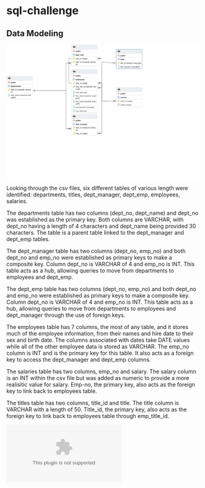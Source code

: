 # sql-challenge

## Data Modeling

![employeeSQLERD_graph](./EmployeeSQL/employeesSQL_ERD.pgerd.png "Employee SQL ERD graph")

Looking through the csv files, six different tables of various length were identified: departments, titles, dept_manager, dept_emp, employees, salaries. 

The departments table has two columns (dept_no, dept_name) and dept_no was established as the primary key. Both columns are VARCHAR, with dept_no having a length of 4 characters and dept_name being provided 30 characters. The table is a parent table linked to the dept_manager and dept_emp tables.

The dept_manager table has two columns (dept_no, emp_no) and both dept_no and emp_no were established as primary keys to make a composite key. Column dept_no is VARCHAR of 4 and emp_no is INT. This table acts as a hub, allowing queries to move from departments to employees and dept_emp.

The dept_emp table has two columns (dept_no, emp_no) and both dept_no and emp_no were established as primary keys to make a composite key. Column dept_no is VARCHAR of 4 and emp_no is INT. This table acts as a hub, allowing queries to move from departments to employees and dept_manager through the use of foreign keys.

The employees table has 7 columns, the most of any table, and it stores much of the employee information, from their names and hire date to their sex and birth date. The columns associated with dates take DATE values while all of the other employee data is stored as VARCHAR. The emp_no column is INT and is the primary key for this table. It also acts as a foreign key to access the dept_manager and dept_emp columns.

The salaries table has two columns, emp_no and salary. The salary column is an INT within the csv file but was added as numeric to provide a more realisitic value for salary. Emp-no, the primary key, also acts as the foreign key to link back to employees table.

The titles table has two columns, title_id and title. The title column is VARCHAR with a length of 50. Title_id, the primary key, also acts as the foreign key to link back to employees table through emp_title_id.

![department_employees](./EmployeeSQL/department_employees.csv "Employee SQL ERD graph")
